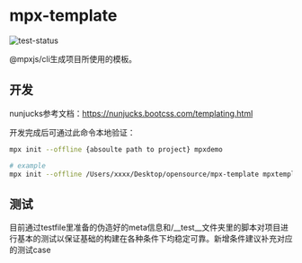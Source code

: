 # mpx-template

![test-status](https://github.com/mpx-ecology/mpx-template/workflows/test/badge.svg)

@mpxjs/cli生成项目所使用的模板。

## 开发

nunjucks参考文档：https://nunjucks.bootcss.com/templating.html

开发完成后可通过此命令本地验证：

```bash
mpx init --offline {absoulte path to project} mpxdemo

# example
mpx init --offline /Users/xxxx/Desktop/opensource/mpx-template mpxtemplatedemo
```

## 测试

目前通过testfile里准备的伪造好的meta信息和/__test__文件夹里的脚本对项目进行基本的测试以保证基础的构建在各种条件下均稳定可靠。新增条件建议补充对应的测试case
